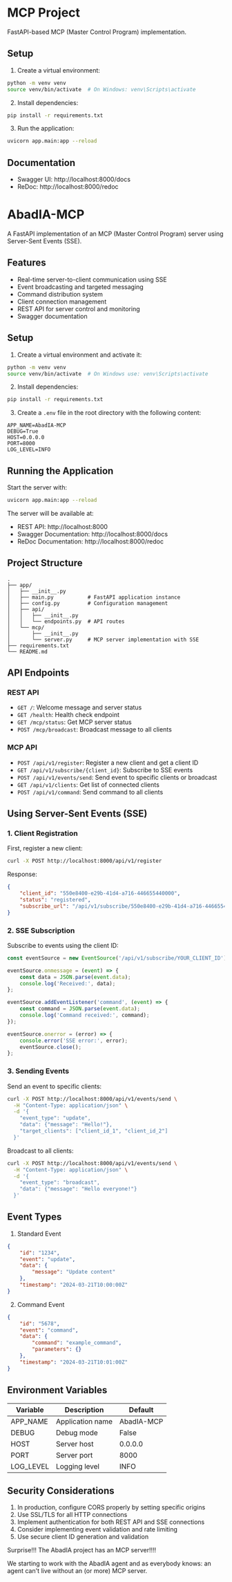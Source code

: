# MCP Project

FastAPI-based MCP (Master Control Program) implementation.

## Setup

1. Create a virtual environment:
```bash
python -m venv venv
source venv/bin/activate  # On Windows: venv\Scripts\activate
```

2. Install dependencies:
```bash
pip install -r requirements.txt
```

3. Run the application:
```bash
uvicorn app.main:app --reload
```

## Documentation

- Swagger UI: http://localhost:8000/docs
- ReDoc: http://localhost:8000/redoc

# AbadIA-MCP

A FastAPI implementation of an MCP (Master Control Program) server using Server-Sent Events (SSE).

## Features

- Real-time server-to-client communication using SSE
- Event broadcasting and targeted messaging
- Command distribution system
- Client connection management
- REST API for server control and monitoring
- Swagger documentation

## Setup

1. Create a virtual environment and activate it:
```bash
python -m venv venv
source venv/bin/activate  # On Windows use: venv\Scripts\activate
```

2. Install dependencies:
```bash
pip install -r requirements.txt
```

3. Create a `.env` file in the root directory with the following content:
```
APP_NAME=AbadIA-MCP
DEBUG=True
HOST=0.0.0.0
PORT=8000
LOG_LEVEL=INFO
```

## Running the Application

Start the server with:
```bash
uvicorn app.main:app --reload
```

The server will be available at:
- REST API: http://localhost:8000
- Swagger Documentation: http://localhost:8000/docs
- ReDoc Documentation: http://localhost:8000/redoc

## Project Structure

```
.
├── app/
│   ├── __init__.py
│   ├── main.py           # FastAPI application instance
│   ├── config.py         # Configuration management
│   ├── api/
│   │   ├── __init__.py
│   │   └── endpoints.py  # API routes
│   └── mcp/
│       ├── __init__.py
│       └── server.py     # MCP server implementation with SSE
├── requirements.txt
└── README.md
```

## API Endpoints

### REST API

- `GET /`: Welcome message and server status
- `GET /health`: Health check endpoint
- `GET /mcp/status`: Get MCP server status
- `POST /mcp/broadcast`: Broadcast message to all clients

### MCP API

- `POST /api/v1/register`: Register a new client and get a client ID
- `GET /api/v1/subscribe/{client_id}`: Subscribe to SSE events
- `POST /api/v1/events/send`: Send event to specific clients or broadcast
- `GET /api/v1/clients`: Get list of connected clients
- `POST /api/v1/command`: Send command to all clients

## Using Server-Sent Events (SSE)

### 1. Client Registration

First, register a new client:

```bash
curl -X POST http://localhost:8000/api/v1/register
```

Response:
```json
{
    "client_id": "550e8400-e29b-41d4-a716-446655440000",
    "status": "registered",
    "subscribe_url": "/api/v1/subscribe/550e8400-e29b-41d4-a716-446655440000"
}
```

### 2. SSE Subscription

Subscribe to events using the client ID:

```javascript
const eventSource = new EventSource('/api/v1/subscribe/YOUR_CLIENT_ID');

eventSource.onmessage = (event) => {
    const data = JSON.parse(event.data);
    console.log('Received:', data);
};

eventSource.addEventListener('command', (event) => {
    const command = JSON.parse(event.data);
    console.log('Command received:', command);
});

eventSource.onerror = (error) => {
    console.error('SSE error:', error);
    eventSource.close();
};
```

### 3. Sending Events

Send an event to specific clients:

```bash
curl -X POST http://localhost:8000/api/v1/events/send \
  -H "Content-Type: application/json" \
  -d '{
    "event_type": "update",
    "data": {"message": "Hello!"},
    "target_clients": ["client_id_1", "client_id_2"]
  }'
```

Broadcast to all clients:

```bash
curl -X POST http://localhost:8000/api/v1/events/send \
  -H "Content-Type: application/json" \
  -d '{
    "event_type": "broadcast",
    "data": {"message": "Hello everyone!"}
  }'
```

## Event Types

1. Standard Event
```json
{
    "id": "1234",
    "event": "update",
    "data": {
        "message": "Update content"
    },
    "timestamp": "2024-03-21T10:00:00Z"
}
```

2. Command Event
```json
{
    "id": "5678",
    "event": "command",
    "data": {
        "command": "example_command",
        "parameters": {}
    },
    "timestamp": "2024-03-21T10:01:00Z"
}
```

## Environment Variables

| Variable | Description | Default |
|----------|-------------|---------|
| APP_NAME | Application name | AbadIA-MCP |
| DEBUG | Debug mode | False |
| HOST | Server host | 0.0.0.0 |
| PORT | Server port | 8000 |
| LOG_LEVEL | Logging level | INFO |

## Security Considerations

1. In production, configure CORS properly by setting specific origins
2. Use SSL/TLS for all HTTP connections
3. Implement authentication for both REST API and SSE connections
4. Consider implementing event validation and rate limiting
5. Use secure client ID generation and validation

Surprise!!! The AbadIA project has an MCP server!!!!

We starting to work with the AbadIA agent and as everybody knows: an agent can't live without an (or more) MCP server.



